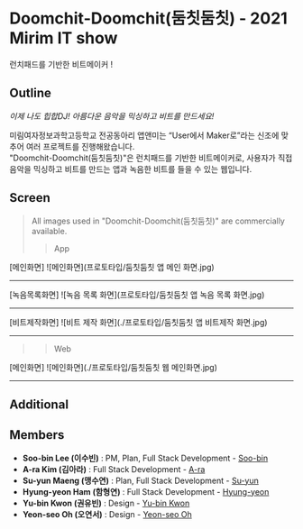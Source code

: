 # Doomchit-Doomchit(둠칫둠칫) - 2021 Mirim IT show
런치패드를 기반한 비트메이커 !

## Outline

_이제 나도 힙합DJ! 아름다운 음악을 믹싱하고 비트를 만드세요!_

미림여자정보과학고등학교 전공동아리 앱앤미는 “User에서 Maker로”라는 신조에 맞추어 여러 프로젝트를 진행해왔습니다.   
"Doomchit-Doomchit(둠칫둠칫)"은 런치패드를 기반한 비트메이커로, 사용자가 직접 음악을 믹싱하고 비트를 만드는 앱과 녹음한 비트를 들을 수 있는 웹입니다.

## Screen

> All images used in "Doomchit-Doomchit(둠칫둠칫)" are commercially available.
>> App

[메인화면]
![메인화면](프로토타입/둠칫둠칫 앱 메인 화면.jpg)

---------------------------------------
[녹음목록화면]
![녹음 목록 화면](프로토타입/둠칫둠칫 앱 녹음 목록 화면.jpg)

---------------------------------------
[비트제작화면]
![비트 제작 화면](./프로토타입/둠칫둠칫 앱 비트제작 화면.jpg)

---------------------------------------
>> Web

[메인화면]
![메인화면](./프로토타입/둠칫둠칫 웹 메인화면.jpg)

---------------------------------------

## Additional


## Members
* **Soo-bin Lee (이수빈)** : PM, Plan, Full Stack Development - [Soo-bin](https://github.com/ccomangi2)
* **A-ra Kim (김아라)** : Full Stack Development - [A-ra](https://github.com/IknowAra)
* **Su-yun Maeng (맹수연)** : Plan, Full Stack Development - [Su-yun](https://github.com/msuyeon)
* **Hyung-yeon Ham (함형연)** : Full Stack Development - [Hyung-yeon](https://github.com/guddus326)
* **Yu-bin Kwon (권유빈)** : Design - [Yu-bin Kwon]()
* **Yeon-seo Oh (오연서)** : Design - [Yeon-seo Oh]()


